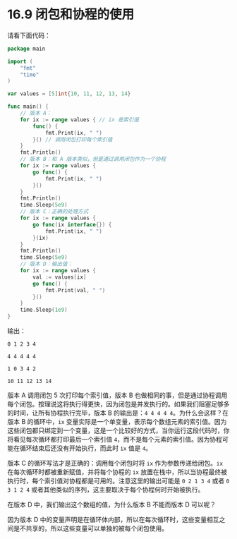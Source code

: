 # 16.9 闭包和协程的使用

请看下面代码：

```go
package main

import (
    "fmt"
    "time"
)

var values = [5]int{10, 11, 12, 13, 14}

func main() {
    // 版本 A：
    for ix := range values { // ix 是索引值
        func() {
            fmt.Print(ix, " ")
        }() // 调用闭包打印每个索引值
    }
    fmt.Println()
    // 版本 B：和 A 版本类似，但是通过调用闭包作为一个协程
    for ix := range values {
        go func() {
            fmt.Print(ix, " ")
        }()
    }
    fmt.Println()
    time.Sleep(5e9)
    // 版本 C：正确的处理方式
    for ix := range values {
        go func(ix interface{}) {
            fmt.Print(ix, " ")
        }(ix)
    }
    fmt.Println()
    time.Sleep(5e9)
    // 版本 D：输出值：
    for ix := range values {
        val := values[ix]
        go func() {
            fmt.Print(val, " ")
        }()
    }
    time.Sleep(1e9)
}
```

输出：

```
0 1 2 3 4

4 4 4 4 4

1 0 3 4 2

10 11 12 13 14
```

版本 A 调用闭包 5 次打印每个索引值，版本 B 也做相同的事，但是通过协程调用每个闭包。按理说这将执行得更快，因为闭包是并发执行的。如果我们阻塞足够多的时间，让所有协程执行完毕，版本 B 的输出是：`4 4 4 4 4`。为什么会这样？在版本 B 的循环中，`ix` 变量实际是一个单变量，表示每个数组元素的索引值。因为这些闭包都只绑定到一个变量，这是一个比较好的方式，当你运行这段代码时，你将看见每次循环都打印最后一个索引值 `4`，而不是每个元素的索引值。因为协程可能在循环结束后还没有开始执行，而此时 `ix` 值是 `4`。

版本 C 的循环写法才是正确的：调用每个闭包时将 `ix` 作为参数传递给闭包。`ix` 在每次循环时都被重新赋值，并将每个协程的 `ix` 放置在栈中，所以当协程最终被执行时，每个索引值对协程都是可用的。注意这里的输出可能是 `0 2 1 3 4` 或者 `0 3 1 2 4` 或者其他类似的序列，这主要取决于每个协程何时开始被执行。

在版本 D 中，我们输出这个数组的值，为什么版本 B 不能而版本 D 可以呢？

因为版本 D 中的变量声明是在循环体内部，所以在每次循环时，这些变量相互之间是不共享的，所以这些变量可以单独的被每个闭包使用。
